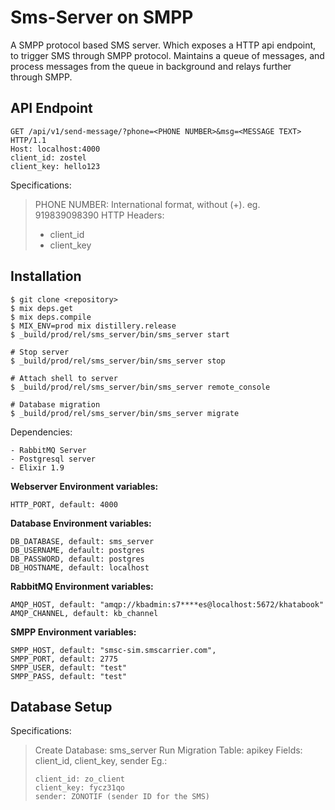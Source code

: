 
# Sms-Server on SMPP
A SMPP protocol based SMS server. Which exposes a HTTP api endpoint, to trigger SMS through SMPP protocol.
Maintains a queue of messages, and process messages from the queue in background and relays further through SMPP.

## API Endpoint
```
GET /api/v1/send-message/?phone=<PHONE NUMBER>&msg=<MESSAGE TEXT>
HTTP/1.1
Host: localhost:4000
client_id: zostel
client_key: hello123
```
Specifications:

>PHONE NUMBER: International format, without (+). eg. 919839098390
>HTTP Headers:
>	- client_id
>	- client_key

## Installation
```
$ git clone <repository>
$ mix deps.get
$ mix deps.compile
$ MIX_ENV=prod mix distillery.release
$ _build/prod/rel/sms_server/bin/sms_server start

# Stop server
$ _build/prod/rel/sms_server/bin/sms_server stop

# Attach shell to server
$ _build/prod/rel/sms_server/bin/sms_server remote_console

# Database migration
$ _build/prod/rel/sms_server/bin/sms_server migrate
```
Dependencies:
```
- RabbitMQ Server
- Postgresql server
- Elixir 1.9
```

  **Webserver Environment variables:**
  ```
 HTTP_PORT, default: 4000
 ```
  **Database Environment variables:**
```
DB_DATABASE, default: sms_server
DB_USERNAME, default: postgres
DB_PASSWORD, default: postgres
DB_HOSTNAME, default: localhost
```
**RabbitMQ  Environment variables:**
```
AMQP_HOST, default: "amqp://kbadmin:s7****es@localhost:5672/khatabook"
AMQP_CHANNEL, default: kb_channel
```
  
**SMPP Environment variables:**
```
SMPP_HOST, default: "smsc-sim.smscarrier.com",
SMPP_PORT, default: 2775
SMPP_USER, default: "test"
SMPP_PASS, default: "test"
```

## Database Setup
Specifications:

>Create Database: sms_server
>Run Migration
>Table: apikey
>Fields: client_id, client_key, sender
>Eg.:
>```
>client_id: zo_client
>client_key: fycz31qo
>sender: ZONOTIF (sender ID for the SMS)
>```